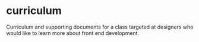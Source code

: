 # curriculum
Curriculum and supporting documents for a class targeted at designers who would like to learn more about front end development.
